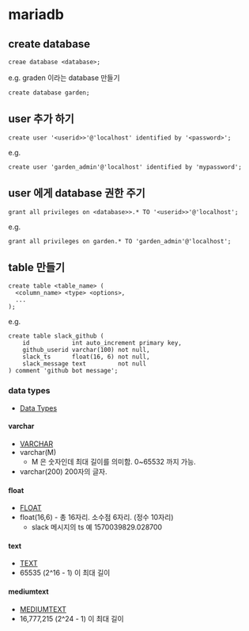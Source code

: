 # mariadb

## create database
```
creae database <database>;
```

e.g. graden 이라는 database 만들기
```
create database garden;
```

## user 추가 하기

```
create user '<userid>>'@'localhost' identified by '<password>';
```

e.g.
```
create user 'garden_admin'@'localhost' identified by 'mypassword';
```

## user 에게 database 권한 주기
```
grant all privileges on <database>>.* TO '<userid>>'@'localhost';
```

e.g.
```
grant all privileges on garden.* TO 'garden_admin'@'localhost';
```

## table 만들기
```
create table <table_name> (
  <column_name> <type> <options>,
  ...
);
```

e.g.
```
create table slack_github (
    id            int auto_increment primary key,
    github_userid varchar(100) not null,
    slack_ts      float(16, 6) not null,
    slack_message text         not null
) comment 'github bot message';
```

### data types
* [Data Types](https://mariadb.com/kb/en/library/data-types/)

#### varchar
* [VARCHAR](https://mariadb.com/kb/en/library/varchar/)
* varchar(M)
  * M 은 숫자인데 최대 길이를 의미함. 0~65532 까지 가능.
* varchar(200) 200자의 글자.
  
#### float
* [FLOAT](https://mariadb.com/kb/en/library/float/)
* float(16,6) - 총 16자리. 소수점 6자리. (정수 10자리)
  * slack 메시지의 ts 예 1570039829.028700

#### text
* [TEXT](https://mariadb.com/kb/en/library/text/)
* 65535 (2^16 - 1) 이 최대 길이

#### mediumtext
* [MEDIUMTEXT](https://mariadb.com/kb/en/library/mediumtext/)
* 16,777,215 (2^24 - 1) 이 최대 길이 